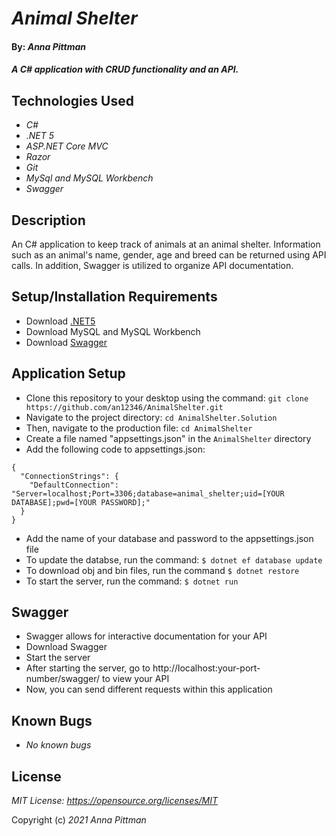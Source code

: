 # _Animal Shelter_

#### By: _*Anna Pittman*_

#### _A C# application with CRUD functionality and an API._

## Technologies Used

* _C#_
* _.NET 5_
* _ASP.NET Core MVC_
* _Razor_
* _Git_
* _MySql and MySQL Workbench_
* _Swagger_

## Description

An C# application to keep track of animals at an animal shelter. Information such as an animal's name, gender, age and breed can be returned using API calls. In addition, Swagger is utilized to organize API documentation. 

## Setup/Installation Requirements

* Download [.NET5](https://dotnet.microsoft.com/en-us/download/dotnet/5.0)
* Download MySQL and MySQL Workbench
* Download [Swagger](https://docs.microsoft.com/en-us/aspnet/core/tutorials/getting-started-with-swashbuckle?view=aspnetcore-3.1&tabs=visual-studio-code)

## Application Setup

* Clone this repository to your desktop using the command: `git clone https://github.com/an12346/AnimalShelter.git`
* Navigate to the project directory: `cd AnimalShelter.Solution`
* Then, navigate to the production file: `cd AnimalShelter`
* Create a file named "appsettings.json" in the `AnimalShelter` directory
* Add the following code to appsettings.json:
```
{
  "ConnectionStrings": {
    "DefaultConnection": "Server=localhost;Port=3306;database=animal_shelter;uid=[YOUR DATABASE];pwd=[YOUR PASSWORD];"
  }
}
```
* Add the name of your database and password to the appsettings.json file
* To update the databse, run the command: `$ dotnet ef database update`
* To download obj and bin files, run the command `$ dotnet restore` 
* To start the server, run the command: `$ dotnet run`

## Swagger

* Swagger allows for interactive documentation for your API
* Download Swagger
* Start the server
* After starting the server, go to http://localhost:your-port-number/swagger/ to view your API
* Now, you can send different requests within this application

## Known Bugs

* _No known bugs_

## License

_MIT License: https://opensource.org/licenses/MIT_

Copyright (c) _2021_ _Anna Pittman_